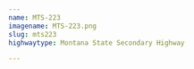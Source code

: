 ```yaml
---
name: MTS-223
imagename: MTS-223.png
slug: mts223
highwaytype: Montana State Secondary Highway

---
```

